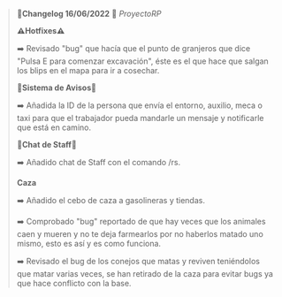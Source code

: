 >🔴**Changelog 16/06/2022** 🔴 *ProyectoRP*
>
>
>**⚠️Hotfixes⚠️**
>
>
>➡️ Revisado "bug" que hacía que el punto de granjeros que dice "Pulsa E para comenzar excavación", éste es el que hace que salgan los blips en el mapa para ir a cosechar.
>
>
>
>**🔘Sistema de Avisos🔘**
>
>➡️ Añadida la ID de la persona que envía el entorno, auxilio, meca o taxi para que el trabajador pueda mandarle un mensaje y notificarle que está en camino.
>
>
>
>**🔘Chat de Staff🔘**
>
>➡️ Añadido chat de Staff con el comando /rs.
>
>
>
>**Caza**
>
>➡️ Añadido el cebo de caza a gasolineras y tiendas.
>
>➡️ Comprobado "bug" reportado de que hay veces que los animales caen y mueren y no te deja farmearlos por no haberlos matado uno mismo, esto es así y es como funciona.
>
>➡️ Revisado el bug de los conejos que matas y reviven teniéndolos que matar varias veces, se han retirado de la caza para evitar bugs ya que hace conflicto con la base.
>
>
>
>
